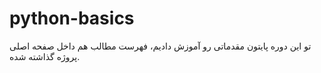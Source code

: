 # python-basics
تو این دوره پایتون مقدماتی رو آموزش دادیم، فهرست مطالب هم داخل صفحه اصلی پروژه گذاشته شده.
